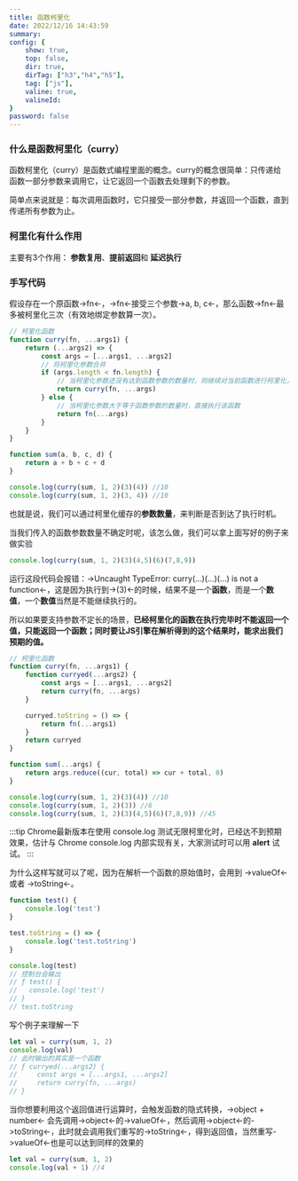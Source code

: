 ```yaml
---
title: 函数柯里化
date: 2022/12/16 14:43:59
summary: 
config: {
    show: true,
    top: false,
    dir: true,
    dirTag: ["h3","h4","h5"],
    tag: ["js"],
    valine: true,
    valineId: 
}
password: false
---
```


### 什么是函数柯里化（curry）

函数柯里化（curry）是函数式编程里面的概念。curry的概念很简单：只传递给函数一部分参数来调用它，让它返回一个函数去处理剩下的参数。

简单点来说就是：每次调用函数时，它只接受一部分参数，并返回一个函数，直到传递所有参数为止。

### 柯里化有什么作用

主要有3个作用： **参数复用**、**提前返回**和 **延迟执行**

### 手写代码

假设存在一个原函数->fn<-，->fn<-接受三个参数->a, b, c<-，那么函数->fn<-最多被柯里化三次（有效地绑定参数算一次）。

```js
// 柯里化函数
function curry(fn, ...args1) {
    return (...args2) => {
        const args = [...args1, ...args2]
        // 将柯里化参数合并
        if (args.length < fn.length) {
            // 当柯里化参数还没有达到函数参数的数量时，则继续对当前函数进行柯里化，返回一个柯里化函数
            return curry(fn, ...args)
        } else {
            // 当柯里化参数大于等于函数参数的数量时，直接执行该函数
            return fn(...args)
        }
    }
}

function sum(a, b, c, d) {
    return a + b + c + d
}

console.log(curry(sum, 1, 2)(3)(4)) //10
console.log(curry(sum, 1, 2)(3, 4)) //10
```

也就是说，我们可以通过柯里化缓存的**参数数量**，来判断是否到达了执行时机。


当我们传入的函数参数数量不确定时呢，该怎么做，我们可以拿上面写好的例子来做实验

```js
console.log(curry(sum, 1, 2)(3)(4,5)(6)(7,8,9))
```

运行这段代码会报错：->Uncaught TypeError: curry(...)(...)(...) is not a function<-，这是因为执行到->(3)<-的时候，结果不是一个**函数**，而是一个**数值**，一个**数值**当然是不能继续执行的。

所以如果要支持参数不定长的场景，**已经柯里化的函数在执行完毕时不能返回一个值，只能返回一个函数；同时要让JS引擎在解析得到的这个结果时，能求出我们预期的值。**

```js
// 柯里化函数
function curry(fn, ...args1) {
    function curryed(...args2) {
        const args = [...args1, ...args2]
        return curry(fn, ...args)
    }

    curryed.toString = () => {
        return fn(...args1)
    }
    return curryed
}

function sum(...args) {
    return args.reduce((cur, total) => cur + total, 0)
}

console.log(curry(sum, 1, 2)(3)(4)) //10
console.log(curry(sum, 1, 2)(3)) //6
console.log(curry(sum, 1, 2)(3)(4,5)(6)(7,8,9)) //45
```

:::tip 
Chrome最新版本在使用 console.log 测试无限柯里化时，已经达不到预期效果，估计与 Chrome console.log 内部实现有关，大家测试时可以用 **alert** 试试。 
:::

为什么这样写就可以了呢，因为在解析一个函数的原始值时，会用到 ->valueOf<- 或者 ->toString<-。

```js
function test() {
    console.log('test')
}

test.toString = () => {
    console.log('test.toString')
}

console.log(test)
// 控制台会输出
// ƒ test() {
//   console.log('test')
// }
// test.toString
```

写个例子来理解一下

```js
let val = curry(sum, 1, 2)
console.log(val)
// 此时输出的其实是一个函数
// ƒ curryed(...args2) {
//     const args = [...args1, ...args2]
//     return curry(fn, ...args)
// }
```

当你想要利用这个返回值进行运算时，会触发函数的隐式转换，->object + number<- 会先调用->object<-的->valueOf<-，然后调用->object<-的->toString<-，此时就会调用我们重写的->toString<-，得到返回值，当然重写->valueOf<-也是可以达到同样的效果的

```js
let val = curry(sum, 1, 2)
console.log(val + 1) //4
```